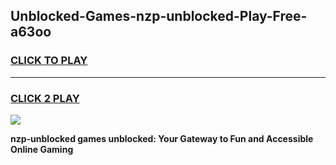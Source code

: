 
## Unblocked-Games-nzp-unblocked-Play-Free-a63oo
<h3>
<a href="https://premium76.site?title=nzp-unblocked&ref=10A">CLICK TO PLAY</a></h3>
<hr>

<h3>
<a href="https://premium76.site?title=nzp-unblocked&ref=10A">CLICK 2 PLAY</a>
  
</h3>

<a href="https://premium76.site?title=nzp-unblocked&ref=10A"><img src="https://clearcache.store/games.png"></a>


**nzp-unblocked games unblocked: Your Gateway to Fun and Accessible Online Gaming**
